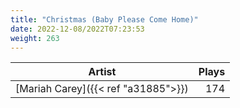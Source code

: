 ```yaml
---
title: "Christmas (Baby Please Come Home)"
date: 2022-12-08/2022T07:23:53
weight: 263
---
```




 Artist | Plays 
----- | -----:
[Mariah Carey]({{< ref "a31885">}}) | 174
